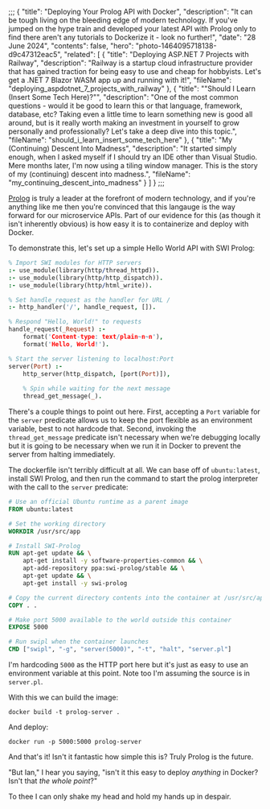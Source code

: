 ;;;
{
	"title": "Deploying Your Prolog API with Docker",
	"description": "It can be tough living on the bleeding edge of modern technology. If you've jumped on the hype train and developed your latest API with Prolog only to find there aren't any tutorials to Dockerize it - look no further!",
	"date": "28 June 2024",
	"contents": false,
	"hero": "photo-1464095718138-d9c47312eac5",
    "related": [
		{ "title": "Deploying ASP.NET 7 Projects with Railway", "description": "Railway is a startup cloud infrastructure provider that has gained traction for being easy to use and cheap for hobbyists. Let's get a .NET 7 Blazor WASM app up and running with it!", "fileName": "deploying_aspdotnet_7_projects_with_railway" },
        { "title": "\"Should I Learn (Insert Some Tech Here)?\"", "description": "One of the most common questions - would it be good to learn this or that language, framework, database, etc? Taking even a little time to learn something new is good all around, but is it really worth making an investment in yourself to grow personally and professionally? Let's take a deep dive into this topic.", "fileName": "should_i_learn_insert_some_tech_here" },
        { "title": "My (Continuing) Descent Into Madness", "description": "It started simply enough, when I asked myself if I should try an IDE other than Visual Studio. Mere months later, I'm now using a tiling window manager. This is the story of my (continuing) descent into madness.", "fileName": "my_continuing_descent_into_madness" }
    ]
}
;;;

[Prolog](https://www.swi-prolog.org/) is truly a leader at the forefront of modern technology, and if you're anything like me then you're convinced that this langauge is the way forward for our microservice APIs. Part of our evidence for this (as though it isn't inherently obvious) is how easy it is to containerize and deploy with Docker.

To demonstrate this, let's set up a simple Hello World API with SWI Prolog:

```prolog
% Import SWI modules for HTTP servers
:- use_module(library(http/thread_httpd)).
:- use_module(library(http/http_dispatch)).
:- use_module(library(http/html_write)).

% Set handle_request as the handler for URL /
:- http_handler('/', handle_request, []).

% Respond "Hello, World!" to requests
handle_request(_Request) :-
	format('Content-type: text/plain~n~n'),
	format('Hello, World!').

% Start the server listening to localhost:Port
server(Port) :-
	http_server(http_dispatch, [port(Port)]),
    
    % Spin while waiting for the next message
	thread_get_message(_).
```

There's a couple things to point out here. First, accepting a `Port` variable for the `server` predicate allows us to keep the port flexible as an environment variable, best to not hardcode that. Second, invoking the `thread_get_message` predicate isn't necessary when we're debugging locally but it is going to be necessary when we run it in Docker to prevent the server from halting immediately.

The dockerfile isn't terribly difficult at all. We can base off of `ubuntu:latest`, install SWI Prolog, and then run the command to start the prolog interpreter with the call to the `server` predicate:

```dockerfile
# Use an official Ubuntu runtime as a parent image
FROM ubuntu:latest

# Set the working directory
WORKDIR /usr/src/app

# Install SWI-Prolog
RUN apt-get update && \
    apt-get install -y software-properties-common && \
    apt-add-repository ppa:swi-prolog/stable && \
    apt-get update && \
    apt-get install -y swi-prolog

# Copy the current directory contents into the container at /usr/src/app
COPY . .

# Make port 5000 available to the world outside this container
EXPOSE 5000

# Run swipl when the container launches
CMD ["swipl", "-g", "server(5000)", "-t", "halt", "server.pl"]
```

I'm hardcoding `5000` as the HTTP port here but it's just as easy to use an environment variable at this point. Note too I'm assuming the source is in `server.pl`.

With this we can build the image:

```plaintext
docker build -t prolog-server .
```

And deploy:

```plaintext
docker run -p 5000:5000 prolog-server
```

And that's it! Isn't it fantastic how simple this is? Truly Prolog is the future.

"But Ian," I hear you saying, "isn't it this easy to deploy _anything_ in Docker? Isn't that _the whole point_?"

To thee I can only shake my head and hold my hands up in despair.
